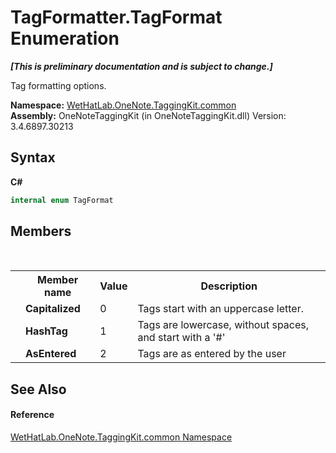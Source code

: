 # TagFormatter.TagFormat Enumeration
 _**\[This is preliminary documentation and is subject to change.\]**_

Tag formatting options.

**Namespace:**&nbsp;<a href="bcdbab9c-63d1-48a4-6937-af53fb8d9a55">WetHatLab.OneNote.TaggingKit.common</a><br />**Assembly:**&nbsp;OneNoteTaggingKit (in OneNoteTaggingKit.dll) Version: 3.4.6897.30213

## Syntax

**C#**<br />
``` C#
internal enum TagFormat
```


## Members
&nbsp;<table><tr><th></th><th>Member name</th><th>Value</th><th>Description</th></tr><tr><td /><td target="F:WetHatLab.OneNote.TaggingKit.common.TagFormatter.TagFormat.Capitalized">**Capitalized**</td><td>0</td><td>Tags start with an uppercase letter.</td></tr><tr><td /><td target="F:WetHatLab.OneNote.TaggingKit.common.TagFormatter.TagFormat.HashTag">**HashTag**</td><td>1</td><td>Tags are lowercase, without spaces, and start with a '#'</td></tr><tr><td /><td target="F:WetHatLab.OneNote.TaggingKit.common.TagFormatter.TagFormat.AsEntered">**AsEntered**</td><td>2</td><td>Tags are as entered by the user</td></tr></table>

## See Also


#### Reference
<a href="bcdbab9c-63d1-48a4-6937-af53fb8d9a55">WetHatLab.OneNote.TaggingKit.common Namespace</a><br />